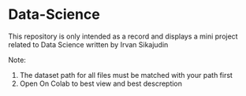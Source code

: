 # Data-Science
This repository is only intended as a record and displays a mini project related to Data Science written by Irvan Sikajudin

Note: 
1. The dataset path for all files must be matched with your path first
2. Open On Colab to best view and best descreption
